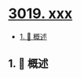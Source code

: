 # [3019. xxx](https://github.com/Tdahuyou/TNotes.leetcode/tree/main/notes/3019.%20xxx)

<!-- region:toc -->

- [1. 📝 概述](#1--概述)

<!-- endregion:toc -->

## 1. 📝 概述
